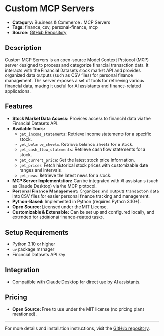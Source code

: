 # Custom MCP Servers

- **Category:** Business & Commerce / MCP Servers
- **Tags:** finance, csv, personal-finance, mcp
- **Source:** [GitHub Repository](https://github.com/financial-datasets/mcp-server)

## Description
Custom MCP Servers is an open-source Model Context Protocol (MCP) server designed to process and categorize financial transaction data. It interacts with the Financial Datasets stock market API and provides organized data outputs (such as CSV files) for personal finance management. The server exposes a set of tools for retrieving various financial data, making it useful for AI assistants and finance-related applications.

## Features
- **Stock Market Data Access:** Provides access to financial data via the Financial Datasets API.
- **Available Tools:**
  - `get_income_statements`: Retrieve income statements for a specific stock.
  - `get_balance_sheets`: Retrieve balance sheets for a stock.
  - `get_cash_flow_statements`: Retrieve cash flow statements for a stock.
  - `get_current_price`: Get the latest stock price information.
  - `get_prices`: Fetch historical stock prices with customizable date ranges and intervals.
  - `get_news`: Retrieve the latest news for a stock.
- **MCP Server Implementation:** Can be integrated with AI assistants (such as Claude Desktop) via the MCP protocol.
- **Personal Finance Management:** Organizes and outputs transaction data into CSV files for easier personal finance tracking and management.
- **Python-Based:** Implemented in Python (requires Python 3.10+).
- **Open Source:** Licensed under the MIT License.
- **Customizable & Extensible:** Can be set up and configured locally, and extended for additional finance-related tasks.

## Setup Requirements
- Python 3.10 or higher
- `uv` package manager
- Financial Datasets API key

## Integration
- Compatible with Claude Desktop for direct use by AI assistants.

## Pricing
- **Open Source:** Free to use under the MIT license (no pricing plans mentioned).

---
For more details and installation instructions, visit the [GitHub repository](https://github.com/financial-datasets/mcp-server).
